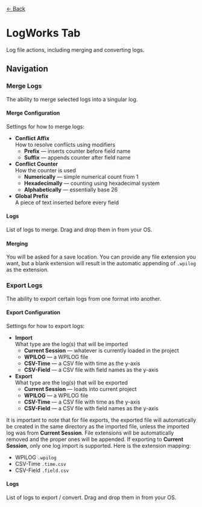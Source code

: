 <a href="../MAIN.md" class="back">← Back</a>

# LogWorks Tab

Log file actions, including merging and converting logs.

## Navigation

### Merge Logs
The ability to merge selected logs into a singular log.

#### Merge Configuration
Settings for how to merge logs:
- **Conflict Affix**  
    How to resolve conflicts using modifiers
    - **Prefix** — inserts counter before field name
    - **Suffix** — appends counter after field name
- **Conflict Counter**  
    How the counter is used
    - **Numerically** — simple numerical count from 1
    - **Hexadecimally** — counting using hexadecimal system
    - **Alphabetically** — essentially base 26
- **Global Prefix**  
    A piece of text inserted before every field

#### Logs
List of logs to merge. Drag and drop them in from your OS.

#### Merging
You will be asked for a save location. You can provide any file extension you want, but a blank extension will result in the automatic appending of `.wpilog` as the extension.

### Export Logs
The ability to export certain logs from one format into another.

#### Export Configuration
Settings for how to export logs:
- **Import**  
    What type are the log(s) that will be imported
    - **Current Session** — whatever is currently loaded in the project
    - **WPILOG** — a WPILOG file
    - **CSV-Time** — a CSV file with time as the y-axis
    - **CSV-Field** — a CSV file with field names as the y-axis
- **Export**  
    What type are the log(s) that will be exported
    - **Current Session** — loads into current project
    - **WPILOG** — a WPILOG file
    - **CSV-Time** — a CSV file with time as the y-axis
    - **CSV-Field** — a CSV file with field names as the y-axis

It is important to note that for file exports, the exported file will automatically be created in the same directory as the imported file, unless the imported log was from **Current Session**. File extensions will be automatically removed and the proper ones will be appended. If exporting to **Current Session**, only one log import is supported. Here is the extension mapping:
- WPILOG `.wpilog`
- CSV-Time `.time.csv`
- CSV-Field `.field.csv`

#### Logs
List of logs to export / convert. Drag and drop them in from your OS.
